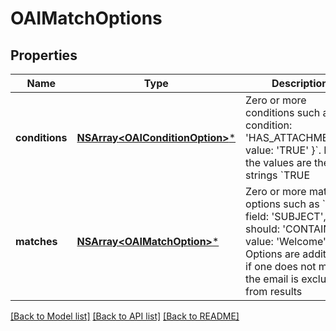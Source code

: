 # OAIMatchOptions

## Properties
Name | Type | Description | Notes
------------ | ------------- | ------------- | -------------
**conditions** | [**NSArray&lt;OAIConditionOption&gt;***](OAIConditionOption) | Zero or more conditions such as &#x60;{ condition: &#39;HAS_ATTACHMENTS&#39;, value: &#39;TRUE&#39; }&#x60;. Note the values are the strings &#x60;TRUE|FALSE&#x60; not booleans. | [optional] 
**matches** | [**NSArray&lt;OAIMatchOption&gt;***](OAIMatchOption) | Zero or more match options such as &#x60;{ field: &#39;SUBJECT&#39;, should: &#39;CONTAIN&#39;, value: &#39;Welcome&#39; }&#x60;. Options are additive so if one does not match the email is excluded from results | [optional] 

[[Back to Model list]](../README#documentation-for-models) [[Back to API list]](../README#documentation-for-api-endpoints) [[Back to README]](../README)


